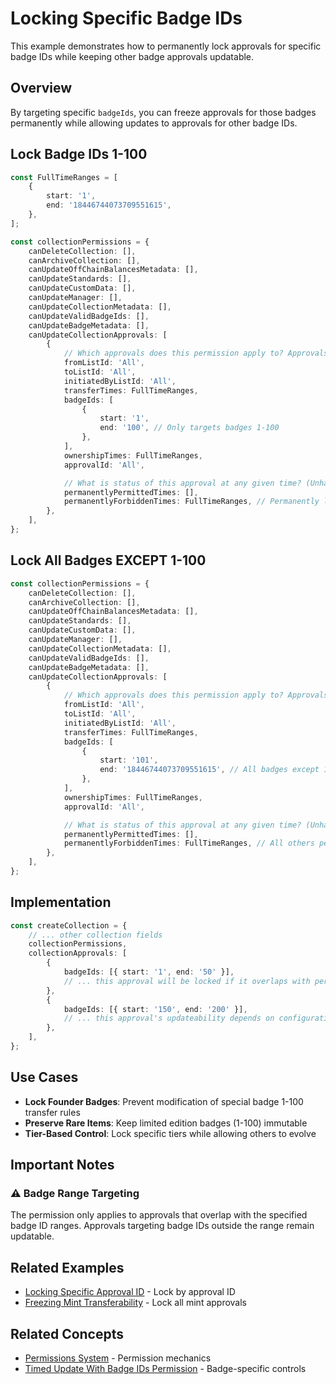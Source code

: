 # Locking Specific Badge IDs

This example demonstrates how to permanently lock approvals for specific badge IDs while keeping other badge approvals updatable.

## Overview

By targeting specific `badgeIds`, you can freeze approvals for those badges permanently while allowing updates to approvals for other badge IDs.

## Lock Badge IDs 1-100

```typescript
const FullTimeRanges = [
    {
        start: '1',
        end: '18446744073709551615',
    },
];

const collectionPermissions = {
    canDeleteCollection: [],
    canArchiveCollection: [],
    canUpdateOffChainBalancesMetadata: [],
    canUpdateStandards: [],
    canUpdateCustomData: [],
    canUpdateManager: [],
    canUpdateCollectionMetadata: [],
    canUpdateValidBadgeIds: [],
    canUpdateBadgeMetadata: [],
    canUpdateCollectionApprovals: [
        {
            // Which approvals does this permission apply to? Approvals must match ALL criteria.
            fromListId: 'All',
            toListId: 'All',
            initiatedByListId: 'All',
            transferTimes: FullTimeRanges,
            badgeIds: [
                {
                    start: '1',
                    end: '100', // Only targets badges 1-100
                },
            ],
            ownershipTimes: FullTimeRanges,
            approvalId: 'All',

            // What is status of this approval at any given time? (Unhandled = soft-enabled)
            permanentlyPermittedTimes: [],
            permanentlyForbiddenTimes: FullTimeRanges, // Permanently locked
        },
    ],
};
```

## Lock All Badges EXCEPT 1-100

```typescript
const collectionPermissions = {
    canDeleteCollection: [],
    canArchiveCollection: [],
    canUpdateOffChainBalancesMetadata: [],
    canUpdateStandards: [],
    canUpdateCustomData: [],
    canUpdateManager: [],
    canUpdateCollectionMetadata: [],
    canUpdateValidBadgeIds: [],
    canUpdateBadgeMetadata: [],
    canUpdateCollectionApprovals: [
        {
            // Which approvals does this permission apply to? Approvals must match ALL criteria.
            fromListId: 'All',
            toListId: 'All',
            initiatedByListId: 'All',
            transferTimes: FullTimeRanges,
            badgeIds: [
                {
                    start: '101',
                    end: '18446744073709551615', // All badges except 1-100
                },
            ],
            ownershipTimes: FullTimeRanges,
            approvalId: 'All',

            // What is status of this approval at any given time? (Unhandled = soft-enabled)
            permanentlyPermittedTimes: [],
            permanentlyForbiddenTimes: FullTimeRanges, // All others permanently locked
        },
    ],
};
```

## Implementation

```typescript
const createCollection = {
    // ... other collection fields
    collectionPermissions,
    collectionApprovals: [
        {
            badgeIds: [{ start: '1', end: '50' }],
            // ... this approval will be locked if it overlaps with permission criteria
        },
        {
            badgeIds: [{ start: '150', end: '200' }],
            // ... this approval's updateability depends on configuration
        },
    ],
};
```

## Use Cases

* **Lock Founder Badges**: Prevent modification of special badge 1-100 transfer rules
* **Preserve Rare Items**: Keep limited edition badges (1-100) immutable
* **Tier-Based Control**: Lock specific tiers while allowing others to evolve

## Important Notes

### ⚠️ Badge Range Targeting

The permission only applies to approvals that overlap with the specified badge ID ranges. Approvals targeting badge IDs outside the range remain updatable.

## Related Examples

* [Locking Specific Approval ID](locking-specific-approval-id.md) - Lock by approval ID
* [Freezing Mint Transferability](freezing-mint-transferability.md) - Lock all mint approvals

## Related Concepts

* [Permissions System](../../concepts/permissions/) - Permission mechanics
* [Timed Update With Badge IDs Permission](../../concepts/permissions/timeline-permissions.md) - Badge-specific controls
